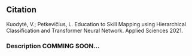## Citation

Kuodytė, V.; Petkevičius, L. Education to Skill Mapping using Hierarchical Classification and Transformer Neural Network. Applied Sciences 2021.


### Description COMMING SOON...
